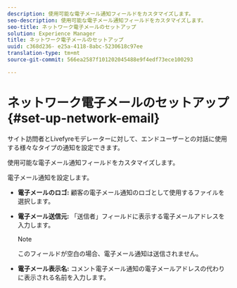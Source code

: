 ```yaml
---
description: 使用可能な電子メール通知フィールドをカスタマイズします。
seo-description: 使用可能な電子メール通知フィールドをカスタマイズします。
seo-title: ネットワーク電子メールのセットアップ
solution: Experience Manager
title: ネットワーク電子メールのセットアップ
uuid: c368d236- e25a-4118-8abc-5230618c97ee
translation-type: tm+mt
source-git-commit: 566ea2587f101202045488e9f4edf73ece100293

---
```



# ネットワーク電子メールのセットアップ{#set-up-network-email}

サイト訪問者とLivefyreモデレーターに対して、エンドユーザーとの対話に使用する様々なタイプの通知を設定できます。

使用可能な電子メール通知フィールドをカスタマイズします。

電子メール通知を設定します。

* **電子メールのロゴ:** 顧客の電子メール通知のロゴとして使用するファイルを選択します。
* **電子メール送信元:** 「送信者」フィールドに表示する電子メールアドレスを入力します。

   >[!NOTE]
   >
   >このフィールドが空白の場合、電子メール通知は送信されません。

* **電子メール表示名:** コメント電子メール通知の電子メールアドレスの代わりに表示される名前を入力します。

